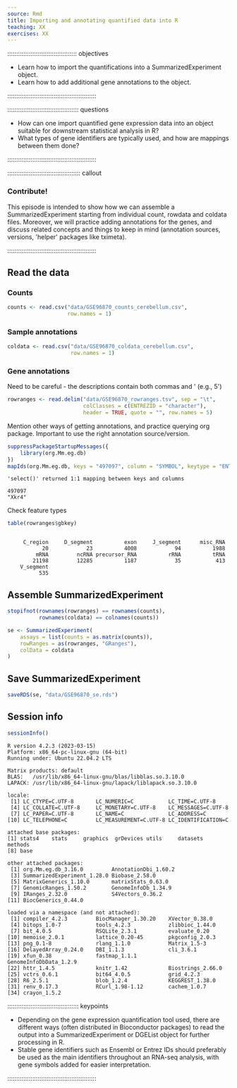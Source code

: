 ```yaml
---
source: Rmd
title: Importing and annotating quantified data into R
teaching: XX
exercises: XX
---
```




::::::::::::::::::::::::::::::::::::::: objectives

- Learn how to import the quantifications into a SummarizedExperiment object.
- Learn how to add additional gene annotations to the object.

::::::::::::::::::::::::::::::::::::::::::::::::::

:::::::::::::::::::::::::::::::::::::::: questions

- How can one import quantified gene expression data into an object suitable for downstream statistical analysis in R?
- What types of gene identifiers are typically used, and how are mappings between them done? 


::::::::::::::::::::::::::::::::::::::::::::::::::

:::::::::::::::::::::::::::::::::::::::::  callout

### Contribute!

This episode is intended to show how we can assemble a SummarizedExperiment
starting from individual count, rowdata and coldata files. Moreover, we will
practice adding annotations for the genes, and discuss related concepts
and things to keep in mind (annotation sources, versions, 'helper' packages
like tximeta).


::::::::::::::::::::::::::::::::::::::::::::::::::

## Read the data

### Counts


```r
counts <- read.csv("data/GSE96870_counts_cerebellum.csv", 
                   row.names = 1)
```

### Sample annotations


```r
coldata <- read.csv("data/GSE96870_coldata_cerebellum.csv",
                    row.names = 1)
```

### Gene annotations

Need to be careful - the descriptions contain both commas and ' (e.g., 5')


```r
rowranges <- read.delim("data/GSE96870_rowranges.tsv", sep = "\t", 
                        colClasses = c(ENTREZID = "character"),
                        header = TRUE, quote = "", row.names = 5)
```

Mention other ways of getting annotations, and practice querying org package.
Important to use the right annotation source/version.


```r
suppressPackageStartupMessages({
    library(org.Mm.eg.db)
})
mapIds(org.Mm.eg.db, keys = "497097", column = "SYMBOL", keytype = "ENTREZID")
```

```{.output}
'select()' returned 1:1 mapping between keys and columns
```

```{.output}
497097 
"Xkr4" 
```

Check feature types


```r
table(rowranges$gbkey)
```

```{.output}

     C_region     D_segment          exon     J_segment      misc_RNA 
           20            23          4008            94          1988 
         mRNA         ncRNA precursor_RNA          rRNA          tRNA 
        21198         12285          1187            35           413 
    V_segment 
          535 
```

## Assemble SummarizedExperiment


```r
stopifnot(rownames(rowranges) == rownames(counts),
          rownames(coldata) == colnames(counts))

se <- SummarizedExperiment(
    assays = list(counts = as.matrix(counts)),
    rowRanges = as(rowranges, "GRanges"),
    colData = coldata
)
```

## Save SummarizedExperiment


```r
saveRDS(se, "data/GSE96870_se.rds")
```

## Session info


```r
sessionInfo()
```

```{.output}
R version 4.2.3 (2023-03-15)
Platform: x86_64-pc-linux-gnu (64-bit)
Running under: Ubuntu 22.04.2 LTS

Matrix products: default
BLAS:   /usr/lib/x86_64-linux-gnu/blas/libblas.so.3.10.0
LAPACK: /usr/lib/x86_64-linux-gnu/lapack/liblapack.so.3.10.0

locale:
 [1] LC_CTYPE=C.UTF-8       LC_NUMERIC=C           LC_TIME=C.UTF-8       
 [4] LC_COLLATE=C.UTF-8     LC_MONETARY=C.UTF-8    LC_MESSAGES=C.UTF-8   
 [7] LC_PAPER=C.UTF-8       LC_NAME=C              LC_ADDRESS=C          
[10] LC_TELEPHONE=C         LC_MEASUREMENT=C.UTF-8 LC_IDENTIFICATION=C   

attached base packages:
[1] stats4    stats     graphics  grDevices utils     datasets  methods  
[8] base     

other attached packages:
 [1] org.Mm.eg.db_3.16.0         AnnotationDbi_1.60.2       
 [3] SummarizedExperiment_1.28.0 Biobase_2.58.0             
 [5] MatrixGenerics_1.10.0       matrixStats_0.63.0         
 [7] GenomicRanges_1.50.2        GenomeInfoDb_1.34.9        
 [9] IRanges_2.32.0              S4Vectors_0.36.2           
[11] BiocGenerics_0.44.0        

loaded via a namespace (and not attached):
 [1] compiler_4.2.3         BiocManager_1.30.20    XVector_0.38.0        
 [4] bitops_1.0-7           tools_4.2.3            zlibbioc_1.44.0       
 [7] bit_4.0.5              RSQLite_2.3.1          evaluate_0.20         
[10] memoise_2.0.1          lattice_0.20-45        pkgconfig_2.0.3       
[13] png_0.1-8              rlang_1.1.0            Matrix_1.5-3          
[16] DelayedArray_0.24.0    DBI_1.1.3              cli_3.6.1             
[19] xfun_0.38              fastmap_1.1.1          GenomeInfoDbData_1.2.9
[22] httr_1.4.5             knitr_1.42             Biostrings_2.66.0     
[25] vctrs_0.6.1            bit64_4.0.5            grid_4.2.3            
[28] R6_2.5.1               blob_1.2.4             KEGGREST_1.38.0       
[31] renv_0.17.3            RCurl_1.98-1.12        cachem_1.0.7          
[34] crayon_1.5.2          
```

:::::::::::::::::::::::::::::::::::::::: keypoints

- Depending on the gene expression quantification tool used, there are different ways (often distributed in Bioconductor packages) to read the output into a SummarizedExperiment or DGEList object for further processing in R.
- Stable gene identifiers such as Ensembl or Entrez IDs should preferably be used as the main identifiers throughout an RNA-seq analysis, with gene symbols added for easier interpretation.


::::::::::::::::::::::::::::::::::::::::::::::::::


